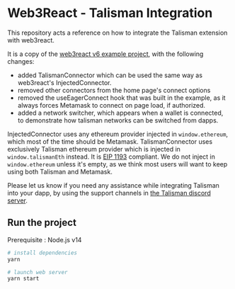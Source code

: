 # Web3React - Talisman Integration

This repository acts a reference on how to integrate the Talisman extension with web3react.

It is a copy of the [web3react v6 example project](https://github.com/NoahZinsmeister/web3-react/tree/v6/example), with the following changes:

- added TalismanConnector which can be used the same way as web3react's InjectedConnector.
- removed other connectors from the home page's connect options
- removed the useEagerConnect hook that was built in the example, as it always forces Metamask to connect on page load, if authorized.
- added a network switcher, which appears when a wallet is connected, to demonstrate how talisman networks can be switched from dapps.

InjectedConnector uses any ethereum provider injected in `window.ethereum`, which most of the time should be Metamask.
TalismanConnector uses exclusively Talisman ethereum provider which is injected in `window.talismanEth` instead. It is [EIP 1193](https://eips.ethereum.org/EIPS/eip-1193) compliant.
We do not inject in `window.ethereum` unless it's empty, as we think most users will want to keep using both Talisman and Metamask.

Please let us know if you need any assistance while integrating Talisman into your dapp, by using the support channels in [the Talisman discord server](https://discord.gg/AmHeqqCNkJ).

## Run the project

Prerequisite : Node.js v14

```bash
# install dependencies
yarn

# launch web server
yarn start
```
